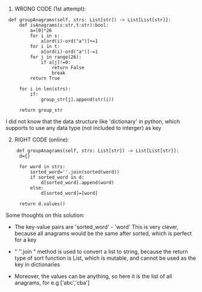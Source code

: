    1. WRONG CODE (1st attempt): 
   ``` 
    def groupAnagrams(self, strs: List[str]) -> List[List[str]]:
        def isAnagrams(s:str,t:str):bool:
            a=[0]*26
            for i in s:
                a[ord(i)-ord("a")]+=1
            for i in t:
                a[ord(i)-ord("a")]-=1
            for j in range(26):
                if a[j]!=0:
                    return False
                    break
            return True
         
        for i in len(strs):
            if:
                group_str[j].append(str(i))
        
        return group_str
   ```
   
   I did not know that the data structure like 'dictionary' in python, which supports to use any data type (not included to interger) as key
   
   2. RIGHT CODE (online): 
   ``` 
       def groupAnagrams(self, strs: List[str]) -> List[List[str]]:
        d={}
        
        for word in strs:
            sorted_word=''.join(sorted(word))
            if sorted_word in d:
                d[sorted_word].append(word)
            else:
                d[sorted_word]=[word]
        
        return d.values()
   ``` 
   
   Some thoughts on this solution: 
   * The key-value pairs are 'sorted_word' - 'word' 
   This is very clever, because all anagrams would be the same after sorted, which is perfect for a key
   
   * " ''.join " method is used to convert a list to string, because the return type of sort function is List, which is mutable, 
   and cannot be used as the key in dictionaries
   
  *  Moreover, the values can be anything, so here it is the list of all anagrams, for e.g ['abc','cba']
